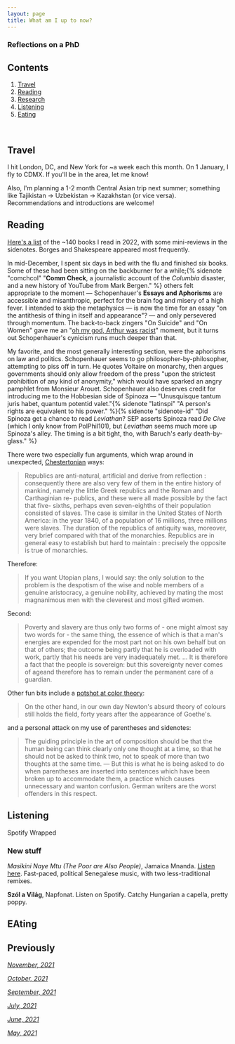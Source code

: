 ```yaml
---
layout: page
title: What am I up to now?
---
```


### Reflections on a PhD



### 

## Contents
1. [Travel](#travel)
2. [Reading](#books)
4. [Research](#writing)
5. [Listening](#music)
6. [Eating](#food)

  <br>
  
## Travel

I hit London, DC, and New York for ~a week each this month. On 1 January, I fly to CDMX. If you'll be in the area, let me know! 

Also, I'm planning a 1-2 month Central Asian trip next summer; something like Tajikistan -> Uzbekistan -> Kazakhstan (or vice versa). Recommendations and introductions are welcome!

## Reading 

[Here's a list](https://jablevine.com/older/2022_books) of the ~140 books I read in 2022, with some mini-reviews in the sidenotes. Borges and Shakespeare appeared most frequently. 

In mid-December, I spent six days in bed with the flu and finished six books. Some of these had been sitting on the backburner for a while;{% sidenote "comchcol" "**Comm Check**, a journalistic account of the *Columbia* disaster, and a new history of YouTube from Mark Bergen." %} others felt appropriate to the moment — Schopenhauer's **Essays and Aphorisms** are accessible and misanthropic, perfect for the brain fog and misery of a high fever. I intended to skip the metaphysics — is now the time for an essay "on the antithesis of thing in itself and appearance"? — and only persevered through momentum. The back-to-back zingers "On Suicide" and "On Women" gave me an "[oh my god, Arthur was racist](https://youtu.be/wwDGm6JO4Lw?t=32)" moment, but it turns out Schopenhauer's cynicism runs much deeper than that. 

My favorite, and the most generally interesting section, were the aphorisms on law and politics. Schopenhauer seems to go philosopher-by-philosopher, attempting to piss off in turn. He quotes Voltaire on monarchy, then argues governments should only allow freedom of the press "upon the strictest prohibition of any kind of anonymity," which would have sparked an angry pamphlet from Monsieur Arouet. Schopenhauer also deserves credit for introducing me to the Hobbesian side of Spinoza — "Unusquisque tantum juris habet, quantum potentid valet."{% sidenote "latinspi" "A person's rights are equivalent to his power." %}{% sidenote "sidenote-id" "Did Spinoza get a chance to read *Leviathan*? SEP asserts Spinoza read *De Cive* (which I only know from PolPhil101), but *Leviathan* seems much more up Spinoza's alley. The timing is a bit tight, tho, with Baruch's early death-by-glass." %} 

There were two especially fun arguments, which wrap around in unexpected, [Chestertonian](https://twitter.com/stevenkaas/status/144899078222921729) ways: 

> Republics are anti-natural, artificial and derive from reflection : consequently there are also very few of them in the entire history of mankind, namely the little Greek republics and the Roman and Carthaginian re- publics, and these were all made possible by the fact that five- sixths, perhaps even seven-eighths of their population consisted of slaves. The case is similar in the United States of North America: in the year 1840, of a population of 16 millions, three millions were slaves. The duration of the republics of antiquity was, moreover, very brief compared with that of the monarchies. Republics are in general easy to establish but hard to maintain : precisely the opposite is true of monarchies.

Therefore: 

> If you want Utopian plans, I would say: the only solution to the problem is the despotism of the wise and noble members of a genuine aristocracy, a genuine nobility, achieved by mating the most magnanimous men with the cleverest and most gifted women. 

Second: 

> Poverty and slavery are thus only two forms of - one might almost say two words for - the same thing, the essence of which is that a man's energies are expended for the most part not on his own behalf but on that of others; the outcome being partly that he is overloaded with work, partly that his needs are very inadequately met.
> ...
> It is therefore a fact that the people is sovereign: but this sovereignty never comes of ageand therefore has to remain under the permanent care of a guardian.

Other fun bits include a [potshot at color theory](https://xkcd.com/1882/):

> On the other hand, in our own day Newton's absurd theory of colours still holds the field, forty years after the appearance of Goethe's.

and a personal attack on my use of parentheses and sidenotes:

> The guiding principle in the art of composition should be that the human being can think clearly only one thought at a time, so that he should not be asked to think two, not to speak of more than two thoughts at the same time. — But this is what he is being asked to do when parentheses are inserted into sentences which have been broken up to accommodate them, a practice which causes unnecessary and wanton confusion. German writers are the worst offenders in this respect.

## Listening

Spotify Wrapped

### New stuff

*Masikini Naye Mtu (The Poor are Also People)*, Jamaica Mnanda. [Listen here](https://jamaica.bandcamp.com/album/masikini-naye-mtu-the-poor-are-also-people). Fast-paced, political Senegalese music, with two less-traditional remixes. 

**Szól a Világ**, Napfonat. Listen on Spotify. Catchy Hungarian a capella, pretty poppy. 





## EAting



## Previously

*[November, 2021](https://jablevine.com/older/november_2021)*

*[October, 2021](https://jablevine.com/older/october_2021)*

*[September, 2021](https://jablevine.com/older/september_2021)*

*[July, 2021](https://jablevine.com/older/july_2021)*

*[June, 2021](https://jablevine.com/older/june_2021)*

*[May, 2021](https://jablevine.com/older/may_2021)*




